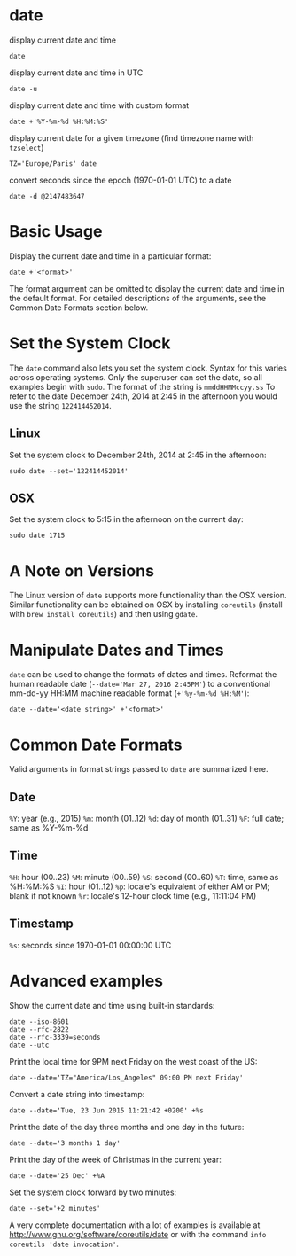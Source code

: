 # date

display current date and time

    date


display current date and time in UTC

    date -u


display current date and time with custom format

    date +'%Y-%m-%d %H:%M:%S'


display current date for a given timezone (find timezone name with `tzselect`)

    TZ='Europe/Paris' date


convert seconds since the epoch (1970-01-01 UTC) to a date

    date -d @2147483647



# Basic Usage

Display the current date and time in a particular format:

    date +'<format>'


The format argument can be omitted to display the current date and time in the
default format. For detailed descriptions of the arguments, see the Common Date
Formats section below.



# Set the System Clock

The `date` command also lets you set the system clock. Syntax for this varies
across operating systems. Only the superuser can set the date, so all examples
begin with `sudo`. The format of the string is `mmddHHMMccyy.ss` To refer to
the date December 24th, 2014 at 2:45 in the afternoon you would use the string
`122414452014`.


## Linux

Set the system clock to December 24th, 2014 at 2:45 in the afternoon:

    sudo date --set='122414452014'


## OSX

Set the system clock to 5:15 in the afternoon on the current day:

    sudo date 1715



# A Note on Versions

The Linux version of `date` supports more functionality than the OSX version.
Similar functionality can be obtained on OSX by installing `coreutils` (install
with `brew install coreutils`) and then using `gdate`.



# Manipulate Dates and Times

`date` can be used to change the formats of dates and times. Reformat the human
readable date (`--date='Mar 27, 2016 2:45PM'`) to a conventional mm-dd-yy HH:MM
machine readable format (`+'%y-%m-%d %H:%M'`):

    date --date='<date string>' +'<format>'



# Common Date Formats

Valid arguments in format strings passed to `date` are summarized here.


## Date

`%Y`: year (e.g., 2015)
`%m`: month (01..12)
`%d`: day of month (01..31)
`%F`: full date; same as %Y-%m-%d


## Time

`%H`: hour (00..23)
`%M`: minute (00..59)
`%S`: second (00..60)
`%T`: time, same as %H:%M:%S
`%I`: hour (01..12)
`%p`: locale's equivalent of either AM or PM; blank if not known
`%r`: locale's 12-hour clock time (e.g., 11:11:04 PM)


## Timestamp

`%s`: seconds since 1970-01-01 00:00:00 UTC



# Advanced examples

Show the current date and time using built-in standards:

    date --iso-8601
    date --rfc-2822
    date --rfc-3339=seconds
    date --utc


Print the local time for 9PM next Friday on the west coast of the US:

    date --date='TZ="America/Los_Angeles" 09:00 PM next Friday'


Convert a date string into timestamp:

    date --date='Tue, 23 Jun 2015 11:21:42 +0200' +%s


Print the date of the day three months and one day in the future:

    date --date='3 months 1 day'


Print the day of the week of Christmas in the current year:

    date --date='25 Dec' +%A


Set the system clock forward by two minutes:

    date --set='+2 minutes'


A very complete documentation with a lot of examples is available at
http://www.gnu.org/software/coreutils/date or with the command
`info coreutils 'date invocation'`.


